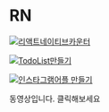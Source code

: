 # RN

[![리액트네이티브카운터](http://img.youtube.com/vi/wQ0L7w54RTY)](https://youtu.be/wQ0L7w54RTY)

[![TodoList만들기](http://img.youtube.com/vi/zFlTWhzbfnI/0.jpg)](https://youtu.be/zFlTWhzbfnI)

[![인스타그램어플 만들기](http://img.youtube.com/vi/Yba388ThFXY/0.jpg)](https://youtu.be/Yba388ThFXY)

동영상입니다. 클릭해보세요
